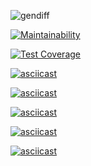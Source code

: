 ![gendiff](https://github.com/Makso-87/frontend-project-lvl2/workflows/gendiff/badge.svg)

[![Maintainability](https://api.codeclimate.com/v1/badges/6b47bcb8e270cb4e207a/maintainability)](https://codeclimate.com/github/Makso-87/frontend-project-lvl2/maintainability)

[![Test Coverage](https://api.codeclimate.com/v1/badges/6b47bcb8e270cb4e207a/test_coverage)](https://codeclimate.com/github/Makso-87/frontend-project-lvl2/test_coverage)

[![asciicast](https://asciinema.org/a/xCU0dusm2ai5ph1qj6dVWwSqT.svg)](https://asciinema.org/a/xCU0dusm2ai5ph1qj6dVWwSqT)

[![asciicast](https://asciinema.org/a/PpH2XsDlSdss2kKvqBQ3fJcrE.svg)](https://asciinema.org/a/PpH2XsDlSdss2kKvqBQ3fJcrE)

[![asciicast](https://asciinema.org/a/OBABi61AOsGNjNbfSkGePXPs4.svg)](https://asciinema.org/a/OBABi61AOsGNjNbfSkGePXPs4)

[![asciicast](https://asciinema.org/a/KKqaMW7drNOBd5m7h7ScoTkdG.svg)](https://asciinema.org/a/KKqaMW7drNOBd5m7h7ScoTkdG)

[![asciicast](https://asciinema.org/a/nzjpr6N50OwZLVMFq7fR7zQd4.svg)](https://asciinema.org/a/nzjpr6N50OwZLVMFq7fR7zQd4)